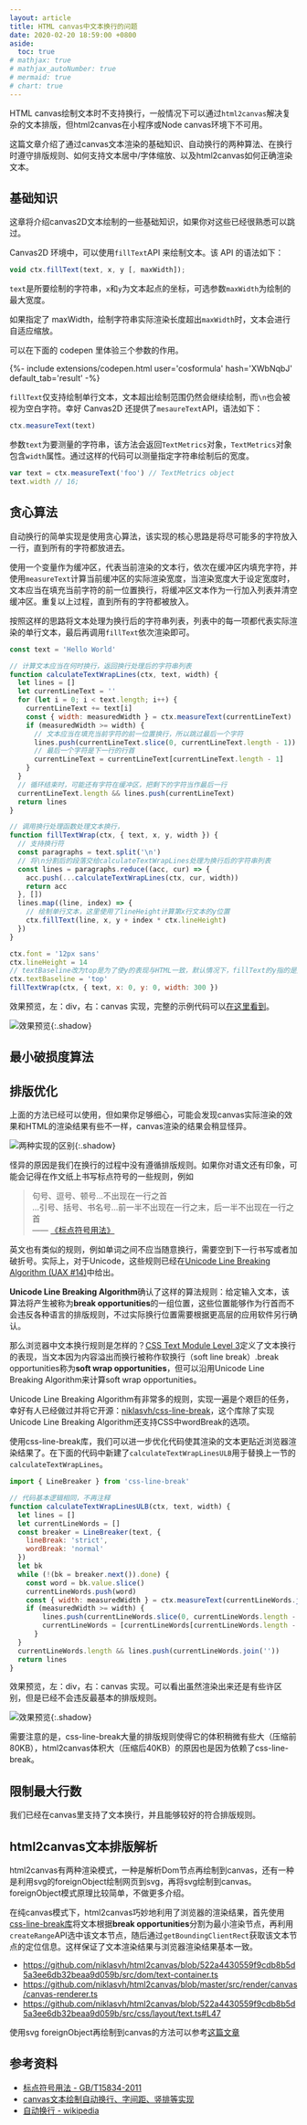 ```yaml
---
layout: article
title: HTML canvas中文本换行的问题
date: 2020-02-20 18:59:00 +0800
aside:
  toc: true
# mathjax: true
# mathjax_autoNumber: true
# mermaid: true
# chart: true
---
```


HTML canvas绘制文本时不支持换行，一般情况下可以通过`html2canvas`解决复杂的文本排版，但html2canvas在小程序或Node canvas环境下不可用。

这篇文章介绍了通过canvas文本渲染的基础知识、自动换行的两种算法、在换行时遵守排版规则、如何支持文本居中/字体缩放、以及html2canvas如何正确渲染文本。

<!--more-->

## 基础知识

这章将介绍canvas2D文本绘制的一些基础知识，如果你对这些已经很熟悉可以跳过。

Canvas2D 环境中，可以使用`fillText`API 来绘制文本。该 API 的语法如下：

```javascript
void ctx.fillText(text, x, y [, maxWidth]);
```

`text`是所要绘制的字符串，`x`和`y`为文本起点的坐标，可选参数`maxWidth`为绘制的最大宽度。

如果指定了 maxWidth，绘制字符串实际渲染长度超出`maxWidth`时，文本会进行自适应缩放。

可以在下面的 codepen 里体验三个参数的作用。

<div>{%- include extensions/codepen.html user='cosformula' hash='XWbNqbJ' default_tab='result' -%}</div>

`fillText`仅支持绘制单行文本，文本超出绘制范围仍然会继续绘制，而`\n`也会被视为空白字符。幸好 Canvas2D 还提供了`mesaureText`API，语法如下：

```javascript
ctx.measureText(text)
```

参数`text`为要测量的字符串，该方法会返回`TextMetrics`对象，`TextMetrics`对象包含`width`属性。通过这样的代码可以测量指定字符串绘制后的宽度。

```javascript
var text = ctx.measureText('foo') // TextMetrics object
text.width // 16;
```

## 贪心算法

自动换行的简单实现是使用贪心算法，该实现的核心思路是将尽可能多的字符放入一行，直到所有的字符都放进去。

使用一个变量作为缓冲区，代表当前渲染的文本行，依次在缓冲区内填充字符，并使用`measureText`计算当前缓冲区的实际渲染宽度，当渲染宽度大于设定宽度时，文本应当在填充当前字符的前一位置换行，将缓冲区文本作为一行加入列表并清空缓冲区。重复以上过程，直到所有的字符都被放入。

按照这样的思路将文本处理为换行后的字符串列表，列表中的每一项都代表实际渲染的单行文本，最后再调用`fillText`依次渲染即可。

```javascript
const text = 'Hello World'

// 计算文本应当在何时换行，返回换行处理后的字符串列表
function calculateTextWrapLines(ctx, text, width) {
  let lines = []
  let currentLineText = ''
  for (let i = 0; i < text.length; i++) {
    currentLineText += text[i]
    const { width: measuredWidth } = ctx.measureText(currentLineText)
    if (measuredWidth >= width) {
      // 文本应当在填充当前字符的前一位置换行，所以跳过最后一个字符
      lines.push(currentLineText.slice(0, currentLineText.length - 1))
      // 最后一个字符是下一行的行首
      currentLineText = currentLineText[currentLineText.length - 1]
    }
  }
  // 循环结束时，可能还有字符在缓冲区，把剩下的字符当作最后一行
  currentLineText.length && lines.push(currentLineText)
  return lines
}

// 调用换行处理函数处理文本换行，
function fillTextWrap(ctx, { text, x, y, width }) {
  // 支持换行符
  const paragraphs = text.split('\n')
  // 将\n分割后的段落交给calculateTextWrapLines处理为换行后的字符串列表
  const lines = paragraphs.reduce((acc, cur) => {
    acc.push(...calculateTextWrapLines(ctx, cur, width))
    return acc
  }, [])
  lines.map((line, index) => {
    // 绘制单行文本，这里使用了lineHeight计算第x行文本的y位置
    ctx.fillText(line, x, y + index * ctx.lineHeight)
  })
}

ctx.font = '12px sans'
ctx.lineHeight = 14
// textBaseline改为top是为了使y的表现与HTML一致，默认情况下，fillText的y指的是文本基线的位置
ctx.textBaseline = 'top'
fillTextWrap(ctx, { text, x: 0, y: 0, width: 300 })
```

效果预览，左：div，右：canvas 实现，完整的示例代码可以[在这里看到](https://codepen.io/cosformula/pen/MWwbVqL)。

![效果预览](/assets/img/canvas-text-wrap/naive-example.png){:.shadow}


## 最小破损度算法



## 排版优化

上面的方法已经可以使用，但如果你足够细心，可能会发现canvas实际渲染的效果和HTML的渲染结果有些不一样，canvas渲染的结果会稍显怪异。

![两种实现的区别](/assets/img/canvas-text-wrap/naive-example-difference.png){:.shadow}

怪异的原因是我们在换行的过程中没有遵循排版规则。如果你对语文还有印象，可能会记得在作文纸上书写标点符号的一些规则，例如

> 句号、逗号、顿号...不出现在一行之首<br/>...引号、括号、书名号...前一半不出现在一行之末，后一半不出现在一行之首<br/>—— [《标点符号用法》](http://www.moe.gov.cn/ewebeditor/uploadfile/2015/01/13/20150113091548267.pdf)

英文也有类似的规则，例如单词之间不应当随意换行，需要空到下一行书写或者加破折号。实际上，对于Unicode，这些规则已经在[Unicode Line Breaking Algorithm (UAX #14)](http://unicode.org/reports/tr14/)中给出。

**Unicode Line Breaking Algorithm**确认了这样的算法规则：给定输入文本，该算法将产生被称为**break opportunities**的一组位置，这些位置能够作为行首而不会违反各种语言的排版规则，不过实际换行位置需要根据更高层的应用软件另行确认。

那么浏览器中文本换行规则是怎样的？[CSS Text Module Level 3](https://www.w3.org/TR/css-text-3/#line-breaking)定义了文本换行的表现，当文本因为内容溢出而换行被称作软换行（soft line break）.break opportunities称为**soft wrap opportunities**，但可以沿用Unicode Line Breaking Algorithm来计算soft wrap opportunities。

Unicode Line Breaking Algorithm有非常多的规则，实现一遍是个艰巨的任务，幸好有人已经做过并将它开源：[niklasvh/css-line-break](https://github.com/niklasvh/css-line-break)，这个库除了实现Unicode Line Breaking Algorithm还支持CSS中wordBreak的选项。

使用css-line-break库，我们可以进一步优化代码使其渲染的文本更贴近浏览器渲染结果了。在下面的代码中新建了`calculateTextWrapLinesULB`用于替换上一节的`calculateTextWrapLines`。

```javascript
import { LineBreaker } from 'css-line-break'

// 代码基本逻辑相同，不再注释
function calculateTextWrapLinesULB(ctx, text, width) {
  let lines = []
  let currentLineWords = []
  const breaker = LineBreaker(text, {
    lineBreak: 'strict',
    wordBreak: 'normal'
  })
  let bk
  while (!(bk = breaker.next()).done) {
    const word = bk.value.slice()
    currentLineWords.push(word)
    const { width: measuredWidth } = ctx.measureText(currentLineWords.join(''))
    if (measuredWidth >= width) {
        lines.push(currentLineWords.slice(0, currentLineWords.length - 1).join(''))
        currentLineWords = [currentLineWords[currentLineWords.length - 1]]
      }
  }
  currentLineWords.length && lines.push(currentLineWords.join(''))
  return lines
}

```

效果预览，左：div，右：canvas 实现。可以看出虽然渲染出来还是有些许区别，但是已经不会违反最基本的排版规则。

![效果预览](/assets/img/canvas-text-wrap/ULB-example.png){:.shadow}

需要注意的是，css-line-break大量的排版规则使得它的体积稍微有些大（压缩前80KB），html2canvas体积大（压缩后40KB）的原因也是因为依赖了css-line-break。

## 限制最大行数

我们已经在canvas里支持了文本换行，并且能够较好的符合排版规则。

## 

<!-- ## 效率优化？ -->

## html2canvas文本排版解析

html2canvas有两种渲染模式，一种是解析Dom节点再绘制到canvas，还有一种是利用svg的foreignObject绘制网页到svg，再将svg绘制到canvas。foreignObject模式原理比较简单，不做更多介绍。

在纯canvas模式下，html2canvas巧妙地利用了浏览器的渲染结果，首先使用[css-line-break库](https://github.com/niklasvh/css-line-break)将文本根据**break opportunities**分割为最小渲染节点，再利用`createRange`API选中该文本节点，随后通过`getBoundingClientRect`获取该文本节点的定位信息。这样保证了文本渲染结果与浏览器渲染结果基本一致。

- https://github.com/niklasvh/html2canvas/blob/522a4430559f9cdb8b5d5a3ee6db32beaa9d059b/src/dom/text-container.ts
- https://github.com/niklasvh/html2canvas/blob/master/src/render/canvas/canvas-renderer.ts
- https://github.com/niklasvh/html2canvas/blob/522a4430559f9cdb8b5d5a3ee6db32beaa9d059b/src/css/layout/text.ts#L47

使用svg foreignObject再绘制到canvas的方法可以参考[这篇文章](https://www.zhangxinxu.com/wordpress/2017/08/svg-foreignobject/)


## 参考资料

- [标点符号用法 - GB/T15834-2011 ](http://www.moe.gov.cn/ewebeditor/uploadfile/2015/01/13/20150113091548267.pdf)
- [canvas文本绘制自动换行、字间距、竖排等实现](https://www.zhangxinxu.com/wordpress/2018/02/canvas-text-break-line-letter-spacing-vertical/)
- [自动换行 - wikipedia](https://zh.wikipedia.org/wiki/%E8%87%AA%E5%8A%A8%E6%8D%A2%E8%A1%8C)
<!-- 
Success Text.
{:.success}
Info Text.
{:.info}
Warning Text.
{:.warning}
Error Text.
{:.error}

`success`{:.success}
`info`{:.info}
`warning`{:.warning}
`error`{:.error}

<div>{%- include extensions/codepen.html user='cosformula' hash='MWwbVqL' default_tab='result' -%}</div>
http://www.rozmichelle.com/kami2/
When $$a \ne 0$$, there are two solutions to $$ax^2 + bx + c = 0$$ and they are
$$x_1 = {-b + \sqrt{b^2-4ac} \over 2a}$$
$$x_2 = {-b - \sqrt{b^2-4ac} \over 2a} \notag$$ -->
